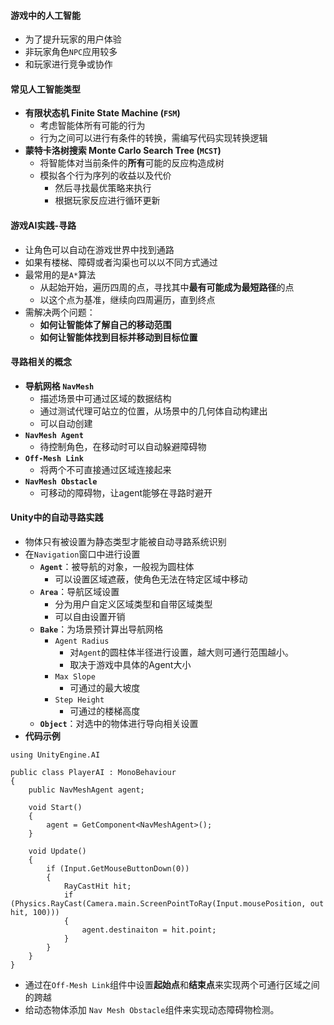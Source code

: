 #### 游戏中的人工智能
- 为了提升玩家的用户体验
- 非玩家角色`NPC`应用较多
- 和玩家进行竞争或协作

#### 常见人工智能类型
- **有限状态机 Finite State Machine (`FSM`)**
	- 考虑智能体所有可能的行为
	- 行为之间可以进行有条件的转换，需编写代码实现转换逻辑
- **蒙特卡洛树搜索 Monte Carlo Search Tree (`MCST`)**
	- 将智能体对当前条件的**所有**可能的反应构造成树
	- 模拟各个行为序列的收益以及代价
		- 然后寻找最优策略来执行
		- 根据玩家反应进行循环更新

#### 游戏AI实践-寻路
- 让角色可以自动在游戏世界中找到通路
- 如果有楼梯、障碍或者沟渠也可以以不同方式通过
- 最常用的是`A*`算法
	- 从起始开始，遍历四周的点，寻找其中**最有可能成为最短路径**的点
	- 以这个点为基准，继续向四周遍历，直到终点
- 需解决两个问题：
	- **如何让智能体了解自己的移动范围**
	- **如何让智能体找到目标并移动到目标位置**


#### 寻路相关的概念
- **导航网格 `NavMesh`**
	- 描述场景中可通过区域的数据结构
	- 通过测试代理可站立的位置，从场景中的几何体自动构建出
	- 可以自动创建
- **`NavMesh Agent`**
	- 待控制角色，在移动时可以自动躲避障碍物
- **`Off-Mesh Link`**
	- 将两个不可直接通过区域连接起来
- **`NavMesh Obstacle`**
	- 可移动的障碍物，让agent能够在寻路时避开

#### Unity中的自动寻路实践
- 物体只有被设置为静态类型才能被自动寻路系统识别
- 在`Navigation`窗口中进行设置
	- **`Agent`**：被导航的对象，一般视为圆柱体
		- 可以设置区域遮蔽，使角色无法在特定区域中移动
	- **`Area`**：导航区域设置
		- 分为用户自定义区域类型和自带区域类型
		- 可以自由设置开销
	- **`Bake`**：为场景预计算出导航网格
		- `Agent Radius`
			- 对`Agent`的圆柱体半径进行设置，越大则可通行范围越小。
			- 取决于游戏中具体的Agent大小
		- `Max Slope`
			- 可通过的最大坡度
		- `Step Height`
			- 可通过的楼梯高度
	- **`Object`**：对选中的物体进行导向相关设置
- **代码示例**
```
using UnityEngine.AI

public class PlayerAI : MonoBehaviour
{
	public NavMeshAgent agent;
	
	void Start()
	{
		agent = GetComponent<NavMeshAgent>();
	}
	
	void Update()
	{
		if (Input.GetMouseButtonDown(0))
		{
			RayCastHit hit;
			if (Physics.RayCast(Camera.main.ScreenPointToRay(Input.mousePosition, out hit, 100)))
			{
				agent.destinaiton = hit.point;
			}
		}
	}
}
```
- 通过在`Off-Mesh Link`组件中设置**起始点**和**结束点**来实现两个可通行区域之间的跨越
- 给动态物体添加 `Nav Mesh Obstacle`组件来实现动态障碍物检测。